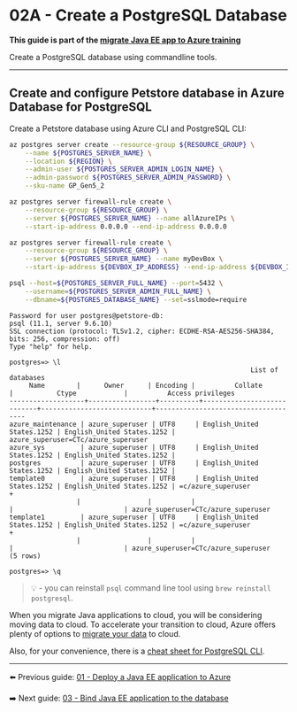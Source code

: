 # 02A - Create a PostgreSQL Database

__This guide is part of the [migrate Java EE app to Azure training](../../README.md)__

Create a PostgreSQL database using commandline tools.

---

## Create and configure Petstore database in Azure Database for PostgreSQL
  
Create a Petstore database using Azure CLI and PostgreSQL CLI:
  
```bash
az postgres server create --resource-group ${RESOURCE_GROUP} \
    --name ${POSTGRES_SERVER_NAME} \
    --location ${REGION} \
    --admin-user ${POSTGRES_SERVER_ADMIN_LOGIN_NAME} \
    --admin-password ${POSTGRES_SERVER_ADMIN_PASSWORD} \
    --sku-name GP_Gen5_2

az postgres server firewall-rule create \
    --resource-group ${RESOURCE_GROUP} \
    --server ${POSTGRES_SERVER_NAME} --name allAzureIPs \
    --start-ip-address 0.0.0.0 --end-ip-address 0.0.0.0

az postgres server firewall-rule create \
    --resource-group ${RESOURCE_GROUP} \
    --server ${POSTGRES_SERVER_NAME} --name myDevBox \
    --start-ip-address ${DEVBOX_IP_ADDRESS} --end-ip-address ${DEVBOX_IP_ADDRESS}

psql --host=${POSTGRES_SERVER_FULL_NAME} --port=5432 \
    --username=${POSTGRES_SERVER_ADMIN_FULL_NAME} \
    --dbname=${POSTGRES_DATABASE_NAME} --set=sslmode=require
```
```text
Password for user postgres@petstore-db:
psql (11.1, server 9.6.10)
SSL connection (protocol: TLSv1.2, cipher: ECDHE-RSA-AES256-SHA384, bits: 256, compression: off)
Type "help" for help.

postgres=> \l
                                                             List of databases
     Name        |      Owner      | Encoding |          Collate           |           Ctype            |          Access privileges          
-------------------+-----------------+----------+----------------------------+----------------------------+-------------------------------------
azure_maintenance | azure_superuser | UTF8     | English_United States.1252 | English_United States.1252 | azure_superuser=CTc/azure_superuser
azure_sys         | azure_superuser | UTF8     | English_United States.1252 | English_United States.1252 | 
postgres          | azure_superuser | UTF8     | English_United States.1252 | English_United States.1252 | 
template0         | azure_superuser | UTF8     | English_United States.1252 | English_United States.1252 | =c/azure_superuser                 +
                 |                 |          |                            |                            | azure_superuser=CTc/azure_superuser
template1         | azure_superuser | UTF8     | English_United States.1252 | English_United States.1252 | =c/azure_superuser                 +
                 |                 |          |                            |                            | azure_superuser=CTc/azure_superuser
(5 rows)

postgres=> \q
```
  
>💡 - you can reinstall `psql` command line tool using `brew reinstall postgresql`.
  
When you migrate Java applications to cloud, you will be considering moving data to cloud. 
To accelerate your transition to cloud, 
Azure offers plenty of options to [migrate your data](https://azure.microsoft.com/en-us/services/database-migration/) 
to cloud.
  
Also, for your convenience, there is a [cheat sheet for PostgreSQL CLI](http://www.postgresqltutorial.com/postgresql-cheat-sheet/).
  
---
  
⬅️ Previous guide: [01 - Deploy a Java EE application to Azure](../../step-01-deploy-java-ee-app-to-azure/README.md)
  
➡️ Next guide: [03 - Bind Java EE application to the database](../../step-03-bind-java-ee-app-to-database/README.md)